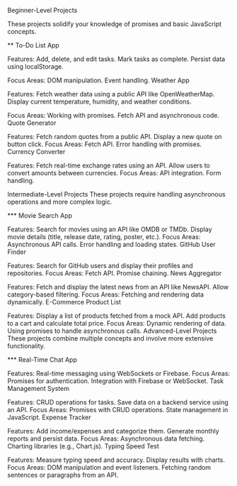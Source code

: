Beginner-Level Projects

These projects solidify your knowledge of promises and basic JavaScript concepts.

** To-Do List App

Features:
    Add, delete, and edit tasks.
    Mark tasks as complete.
    Persist data using localStorage.

Focus Areas:
    DOM manipulation.
    Event handling.
    Weather App

Features:
    Fetch weather data using a public API like OpenWeatherMap.
    Display current temperature, humidity, and weather conditions.

Focus Areas:
    Working with promises.
    Fetch API and asynchronous code.
    Quote Generator

Features:
    Fetch random quotes from a public API.
    Display a new quote on button click.
Focus Areas:
    Fetch API.
    Error handling with promises.
    Currency Converter

Features:
    Fetch real-time exchange rates using an API.
    Allow users to convert amounts between currencies.
Focus Areas:
    API integration.
    Form handling.




Intermediate-Level Projects
These projects require handling asynchronous operations and more complex logic.

*** Movie Search App

Features:
    Search for movies using an API like OMDB or TMDb.
    Display movie details (title, release date, rating, poster, etc.).
Focus Areas:
Asynchronous API calls.
Error handling and loading states.
GitHub User Finder

Features:
Search for GitHub users and display their profiles and repositories.
Focus Areas:
Fetch API.
Promise chaining.
News Aggregator

Features:
Fetch and display the latest news from an API like NewsAPI.
Allow category-based filtering.
Focus Areas:
Fetching and rendering data dynamically.
E-Commerce Product List

Features:
Display a list of products fetched from a mock API.
Add products to a cart and calculate total price.
Focus Areas:
Dynamic rendering of data.
Using promises to handle asynchronous calls.
Advanced-Level Projects
These projects combine multiple concepts and involve more extensive functionality.

*** Real-Time Chat App

Features:
Real-time messaging using WebSockets or Firebase.
Focus Areas:
Promises for authentication.
Integration with Firebase or WebSocket.
Task Management System

Features:
CRUD operations for tasks.
Save data on a backend service using an API.
Focus Areas:
Promises with CRUD operations.
State management in JavaScript.
Expense Tracker

Features:
Add income/expenses and categorize them.
Generate monthly reports and persist data.
Focus Areas:
Asynchronous data fetching.
Charting libraries (e.g., Chart.js).
Typing Speed Test

Features:
Measure typing speed and accuracy.
Display results with charts.
Focus Areas:
DOM manipulation and event listeners.
Fetching random sentences or paragraphs from an API.

